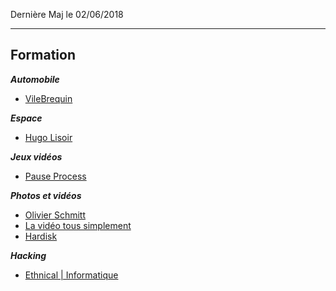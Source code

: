 Dernière Maj le 02/06/2018

---------------------------------------------------------------------------------------------------------

## Formation

__*Automobile*__
- [VileBrequin](https://www.youtube.com/channel/UCC9mlCpyisiIpp9YA9xV-QA)

__*Espace*__
- [Hugo Lisoir](https://www.youtube.com/channel/UCDC6DBi0kRp6Jk21xqfvFLA)

__*Jeux vidéos*__
- [Pause Process](https://www.youtube.com/channel/UC0JUkXAVVA4qWH1BQRs5N3A)

__*Photos et vidéos*__
- [Olivier Schmitt](https://www.youtube.com/channel/UCqC_p9Kw9pnvLvzr701beSg)
- [La vidéo tous simplement](https://www.youtube.com/channel/UC3qG9j4cEP_9atRd0fL45Iw)
- [Hardisk](https://www.youtube.com/user/Hardiskblog)

__*Hacking*__
- [Ethnical | Informatique](https://www.youtube.com/user/EthnicalNightamre/videos)
